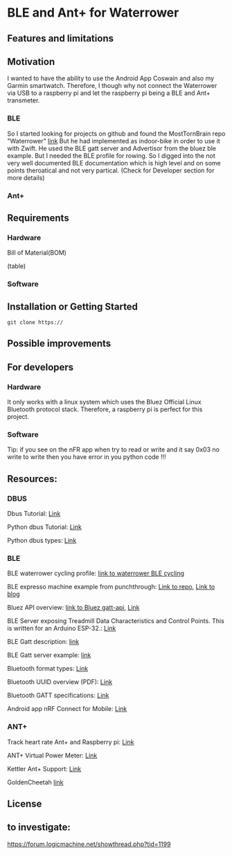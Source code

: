 # BLE and Ant+ for Waterrower

## Features and limitations
## Motivation

I wanted to have the ability to use the Android App Coswain and also my Garmin smartwatch. Therefore, I though
why not connect the Waterrower via USB to a raspberry pi and let the raspberry pi being a BLE and Ant+ transmeter. 

### BLE  
So I started looking for projects on github and found the MostTornBrain repo "Waterrower" [link](https://github.com/MostTornBrain/Waterrower)
But he had implemented as indoor-bike in order to use it with Zwift. He used the BLE gatt server and Advertisor from 
the bluez ble example. But I needed the BLE profile for rowing. 
So I digged into the not very well documented BLE documentation which is high level and on some points theroatical and 
not very partical. (Check for Developer section for more details)

### Ant+ 

## Requirements

### Hardware 

Bill of Material(BOM)

(table)

### Software 

## Installation or Getting Started

    git clone https://
    
## Possible improvements 
## For developers

### Hardware

It only works with a linux system which uses the Bluez Official Linux Bluetooth protocol stack. Therefore, a raspberry 
pi is perfect for this project. 

### Software

Tip: if you see on the nFR app when try to read or write and it say 0x03 no write to write then
you have error in you python code !!!

## Resources: 

### DBUS

Dbus Tutorial: [Link](https://dbus.freedesktop.org/doc/dbus-tutorial.html)

Python dbus Tutorial: [Link](https://dbus.freedesktop.org/doc/dbus-python/tutorial.html)

Python dbus types: [Link](https://dbus.freedesktop.org/doc/dbus-python/tutorial.html#basic-types)

### BLE

BLE waterrower cycling profile: [link to waterrower BLE cycling](https://github.com/MostTornBrain/Waterrower)

BLE expresso machine example from punchthrough: 
[Link to repo](https://github.com/PunchThrough/espresso-ble), [Link to blog](https://punchthrough.com/creating-a-ble-peripheral-with-bluez/)

Bluez API overview: [link to Bluez gatt-api](https://git.kernel.org/pub/scm/bluetooth/bluez.git/tree/doc/gatt-api.txt), [Link](https://git.kernel.org/pub/scm/bluetooth/bluez.git/tree/doc)

BLE Server exposing Treadmill Data Characteristics and Control Points. This is written for an Arduino ESP-32.: [Link](https://github.com/changer65535/hangermill)

BLE Gatt description: [link](http://software-dl.ti.com/lprf/sdg-latest/html/ble-stack-3.x/gatt.html)

BLE Gatt server example: [link](https://scribles.net/running-ble-gatt-server-example-on-raspbian-stretch/)

Bluetooth format types: [Link](https://www.bluetooth.com/specifications/assigned-numbers/format-types/)

Bluetooth UUID overview (PDF): [Link](https://specificationrefs.bluetooth.com/assigned-values/16-bit%20UUID%20Numbers%20Document.pdf)

Bluetooth GATT specifications: [Link](https://www.bluetooth.com/specifications/gatt/)

Android app nRF Connect for Mobile: [Link](https://play.google.com/store/apps/details?id=no.nordicsemi.android.mcp&hl=en_US&gl=US)

### ANT+ 

Track heart rate Ant+ and Raspberry pi: [Link](https://johannesbader.ch/blog/track-your-heartrate-on-raspberry-pi-with-ant/)

ANT+ Virtual Power Meter: [Link](https://github.com/dhague/vpower)

Kettler Ant+ Support: [Link](https://github.com/joekearney/kettler-to-ant)

GoldenCheetah [link](https://github.com/GoldenCheetah/GoldenCheetah/blob/master/src/ANT/ANTMessage.cpp)

## License

## to investigate:

https://forum.logicmachine.net/showthread.php?tid=1199